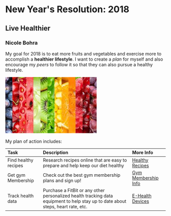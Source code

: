 # **New Year's Resolution: 2018**
## Live Healthier
### Nicole Bohra

My goal for 2018 is to eat more fruits and vegetables and exercise more to accomplish a **healthier lifestyle**. I want to create a _plan_ for myself and also encourage my _peers_ to follow it so that they can also pursue a healthy lifestyle.

![](img/download.jpg)

My plan of action includes:

| Task   | Description    | More Info
| :------------- | :------------- |:-----------
| Find healthy recipes       | Research recipes online that are easy to prepare and help keep our diet healthy | [Healthy Recipes](http://allrecipes.com/recipes/84/healthy-recipes/)
|Get gym Membership| Check out the best gym membership plans and sign up!|[Gym Membership Info](https://www.theseattlegym.com/gym-membership/)
|Track health data| Purchase a FitBit or any other personalized health tracking data equipment to help stay up to date about steps, heart rate, etc.|[E-Health Devices](https://www.healthit.gov/patients-families/stay-well)
